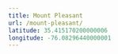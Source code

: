 ```yaml
---
title: Mount Pleasant
url: /mount-pleasant/
latitude: 35.415170200000006
longitude: -76.08296440000001
---
```

